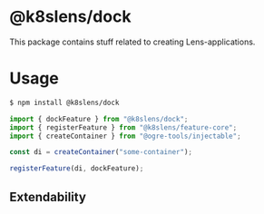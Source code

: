 # @k8slens/dock

This package contains stuff related to creating Lens-applications. 

# Usage

```bash
$ npm install @k8slens/dock
```

```typescript
import { dockFeature } from "@k8slens/dock";
import { registerFeature } from "@k8slens/feature-core";
import { createContainer } from "@ogre-tools/injectable";

const di = createContainer("some-container");

registerFeature(di, dockFeature);
```

## Extendability
